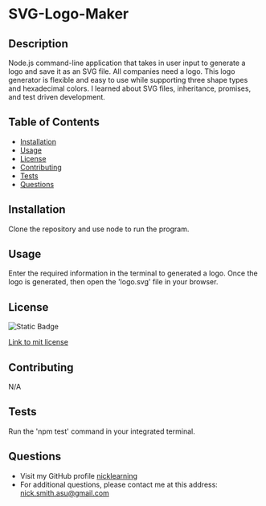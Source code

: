   # SVG-Logo-Maker

  ## Description
  Node.js command-line application that takes in user input to generate a logo and save it as an SVG file. All companies need a logo. This logo generator is flexible and easy to use while supporting three shape types and hexadecimal colors. I learned about SVG files, inheritance, promises, and test driven development.

  ## Table of Contents
  - [Installation](#installation)
  - [Usage](#usage)
  - [License](#license)
  - [Contributing](#contributing)
  - [Tests](#tests)
  - [Questions](#questions)
  

  ## Installation
  Clone the repository and use node to run the program.

  ## Usage
  Enter the required information in the terminal to generated a logo. Once the logo is generated, then open the 'logo.svg' file in your browser.

  ## License
  ![Static Badge](https://img.shields.io/badge/license-mit-green)

 [Link to mit license](https://api.github.com/licenses/mit)

  ## Contributing
  N/A

  ## Tests
  Run the 'npm test' command in your integrated terminal.

  ## Questions
  - Visit my GitHub profile [nicklearning](https://github.com/nicklearning)
  - For additional questions, please contact me at this address: nick.smith.asu@gmail.com

